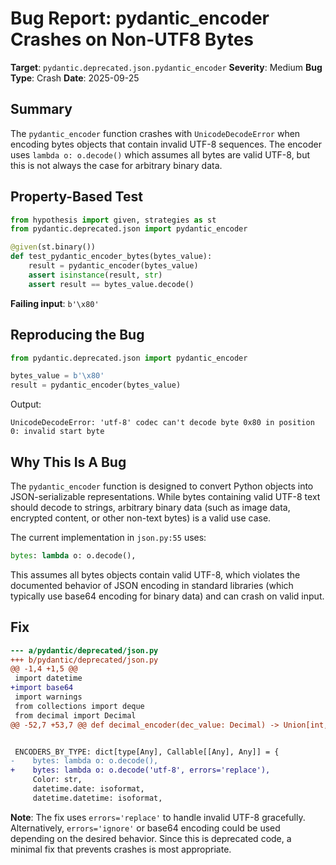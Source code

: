 # Bug Report: pydantic_encoder Crashes on Non-UTF8 Bytes

**Target**: `pydantic.deprecated.json.pydantic_encoder`
**Severity**: Medium
**Bug Type**: Crash
**Date**: 2025-09-25

## Summary

The `pydantic_encoder` function crashes with `UnicodeDecodeError` when encoding bytes objects that contain invalid UTF-8 sequences. The encoder uses `lambda o: o.decode()` which assumes all bytes are valid UTF-8, but this is not always the case for arbitrary binary data.

## Property-Based Test

```python
from hypothesis import given, strategies as st
from pydantic.deprecated.json import pydantic_encoder

@given(st.binary())
def test_pydantic_encoder_bytes(bytes_value):
    result = pydantic_encoder(bytes_value)
    assert isinstance(result, str)
    assert result == bytes_value.decode()
```

**Failing input**: `b'\x80'`

## Reproducing the Bug

```python
from pydantic.deprecated.json import pydantic_encoder

bytes_value = b'\x80'
result = pydantic_encoder(bytes_value)
```

Output:
```
UnicodeDecodeError: 'utf-8' codec can't decode byte 0x80 in position 0: invalid start byte
```

## Why This Is A Bug

The `pydantic_encoder` function is designed to convert Python objects into JSON-serializable representations. While bytes containing valid UTF-8 text should decode to strings, arbitrary binary data (such as image data, encrypted content, or other non-text bytes) is a valid use case.

The current implementation in `json.py:55` uses:
```python
bytes: lambda o: o.decode(),
```

This assumes all bytes objects contain valid UTF-8, which violates the documented behavior of JSON encoding in standard libraries (which typically use base64 encoding for binary data) and can crash on valid input.

## Fix

```diff
--- a/pydantic/deprecated/json.py
+++ b/pydantic/deprecated/json.py
@@ -1,4 +1,5 @@
 import datetime
+import base64
 import warnings
 from collections import deque
 from decimal import Decimal
@@ -52,7 +53,7 @@ def decimal_encoder(dec_value: Decimal) -> Union[int, float]:


 ENCODERS_BY_TYPE: dict[type[Any], Callable[[Any], Any]] = {
-    bytes: lambda o: o.decode(),
+    bytes: lambda o: o.decode('utf-8', errors='replace'),
     Color: str,
     datetime.date: isoformat,
     datetime.datetime: isoformat,
```

**Note**: The fix uses `errors='replace'` to handle invalid UTF-8 gracefully. Alternatively, `errors='ignore'` or base64 encoding could be used depending on the desired behavior. Since this is deprecated code, a minimal fix that prevents crashes is most appropriate.